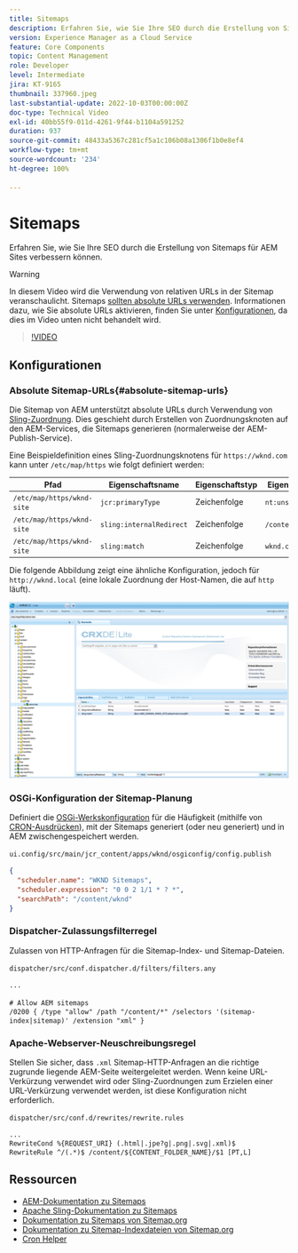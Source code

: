 ```yaml
---
title: Sitemaps
description: Erfahren Sie, wie Sie Ihre SEO durch die Erstellung von Sitemaps für AEM Sites verbessern können.
version: Experience Manager as a Cloud Service
feature: Core Components
topic: Content Management
role: Developer
level: Intermediate
jira: KT-9165
thumbnail: 337960.jpeg
last-substantial-update: 2022-10-03T00:00:00Z
doc-type: Technical Video
exl-id: 40bb55f9-011d-4261-9f44-b1104a591252
duration: 937
source-git-commit: 48433a5367c281cf5a1c106b08a1306f1b0e8ef4
workflow-type: tm+mt
source-wordcount: '234'
ht-degree: 100%

---
```


# Sitemaps

Erfahren Sie, wie Sie Ihre SEO durch die Erstellung von Sitemaps für AEM Sites verbessern können.

>[!WARNING]
>
>In diesem Video wird die Verwendung von relativen URLs in der Sitemap veranschaulicht. Sitemaps [sollten absolute URLs verwenden](https://sitemaps.org/protocol.html). Informationen dazu, wie Sie absolute URLs aktivieren, finden Sie unter [Konfigurationen](#absolute-sitemap-urls), da dies im Video unten nicht behandelt wird.

>[!VIDEO](https://video.tv.adobe.com/v/337960?quality=12&learn=on)

## Konfigurationen

### Absolute Sitemap-URLs{#absolute-sitemap-urls}

Die Sitemap von AEM unterstützt absolute URLs durch Verwendung von [Sling-Zuordnung](https://sling.apache.org/documentation/the-sling-engine/mappings-for-resource-resolution.html). Dies geschieht durch Erstellen von Zuordnungsknoten auf den AEM-Services, die Sitemaps generieren (normalerweise der AEM-Publish-Service).

Eine Beispieldefinition eines Sling-Zuordnungsknotens für `https://wknd.com` kann unter `/etc/map/https` wie folgt definiert werden:

| Pfad | Eigenschaftsname | Eigenschaftstyp | Eigenschaftswert |
|------|----------|---------------|-------|
| `/etc/map/https/wknd-site` | `jcr:primaryType` | Zeichenfolge | `nt:unstructured` |
| `/etc/map/https/wknd-site` | `sling:internalRedirect` | Zeichenfolge | `/content/wknd/(.*)` |
| `/etc/map/https/wknd-site` | `sling:match` | Zeichenfolge | `wknd.com/$1` |

Die folgende Abbildung zeigt eine ähnliche Konfiguration, jedoch für `http://wknd.local` (eine lokale Zuordnung der Host-Namen, die auf `http` läuft).

![Konfiguration absoluter Sitemap-URLs](../assets/sitemaps/sitemaps-absolute-urls.jpg)


### OSGi-Konfiguration der Sitemap-Planung

Definiert die [OSGi-Werkskonfiguration](http://localhost:4502/system/console/configMgr/org.apache.sling.sitemap.impl.SitemapScheduler) für die Häufigkeit (mithilfe von [CRON-Ausdrücken](https://cron.help/)), mit der Sitemaps generiert (oder neu generiert) und in AEM zwischengespeichert werden.

`ui.config/src/main/jcr_content/apps/wknd/osgiconfig/config.publish`

```json
{
  "scheduler.name": "WKND Sitemaps",
  "scheduler.expression": "0 0 2 1/1 * ? *",
  "searchPath": "/content/wknd"
}
```

### Dispatcher-Zulassungsfilterregel

Zulassen von HTTP-Anfragen für die Sitemap-Index- und Sitemap-Dateien.

`dispatcher/src/conf.dispatcher.d/filters/filters.any`

```
...

# Allow AEM sitemaps
/0200 { /type "allow" /path "/content/*" /selectors '(sitemap-index|sitemap)' /extension "xml" }
```

### Apache-Webserver-Neuschreibungsregel

Stellen Sie sicher, dass `.xml` Sitemap-HTTP-Anfragen an die richtige zugrunde liegende AEM-Seite weitergeleitet werden. Wenn keine URL-Verkürzung verwendet wird oder Sling-Zuordnungen zum Erzielen einer URL-Verkürzung verwendet werden, ist diese Konfiguration nicht erforderlich.

`dispatcher/src/conf.d/rewrites/rewrite.rules`

```
...
RewriteCond %{REQUEST_URI} (.html|.jpe?g|.png|.svg|.xml)$
RewriteRule ^/(.*)$ /content/${CONTENT_FOLDER_NAME}/$1 [PT,L]
```

## Ressourcen

+ [AEM-Dokumentation zu Sitemaps](https://experienceleague.adobe.com/docs/experience-manager-cloud-service/content/overview/seo-and-url-management.html?lang=de)
+ [Apache Sling-Dokumentation zu Sitemaps](https://github.com/apache/sling-org-apache-sling-sitemap#readme)
+ [Dokumentation zu Sitemaps von Sitemap.org](https://www.sitemaps.org/protocol.html)
+ [Dokumentation zu Sitemap-Indexdateien von Sitemap.org](https://www.sitemaps.org/protocol.html#index)
+ [Cron Helper](https://cron.help/)